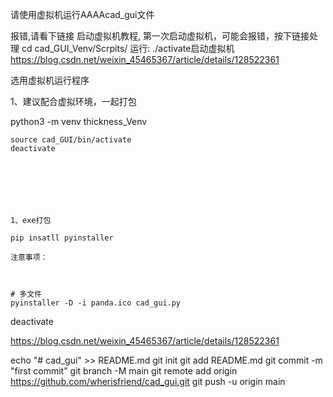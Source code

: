 请使用虚拟机运行AAAAcad_gui文件




报错,请看下链接
启动虚拟机教程, 第一次启动虚拟机，可能会报错，按下链接处理
cd cad_GUI_Venv/Scrpits/
运行: ./activate启动虚拟机
https://blog.csdn.net/weixin_45465367/article/details/128522361

选用虚拟机运行程序

​1、建议配合虚拟环境，一起打包

python3 -m venv thickness_Venv




```text
source cad_GUI/bin/activate
deactivate







1、exe打包

pip insatll pyinstaller

注意事项：



# 多文件
pyinstaller -D -i panda.ico cad_gui.py
```

deactivate

https://blog.csdn.net/weixin_45465367/article/details/128522361



echo "# cad_gui" >> README.md
git init
git add README.md
git commit -m "first commit"
git branch -M main
git remote add origin https://github.com/wherisfriend/cad_gui.git
git push -u origin main